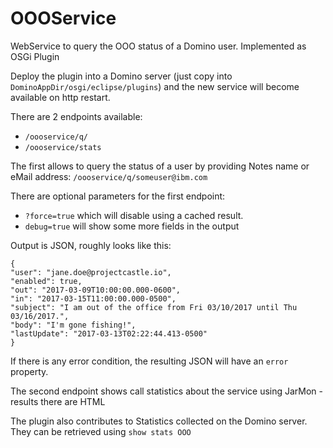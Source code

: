 # OOOService
WebService to query the OOO status of a Domino user. Implemented as OSGi Plugin

Deploy the plugin into a Domino server (just copy into `DominoAppDir/osgi/eclipse/plugins`) and the new service will become available on http restart.

There are 2 endpoints available:

 - `/oooservice/q/`
 - `/oooservice/stats`
 
 The first allows to query the status of a user by providing Notes name or eMail address: `/oooservice/q/someuser@ibm.com`
 
 There are optional parameters for the first endpoint:

 - `?force=true` which will disable using a cached result.
 - `debug=true` will show some more fields in the output
  
 Output is JSON, roughly looks like this:

 ```
{
"user": "jane.doe@projectcastle.io",
"enabled": true,
"out": "2017-03-09T10:00:00.000-0600",
"in": "2017-03-15T11:00:00.000-0500",
"subject": "I am out of the office from Fri 03/10/2017 until Thu 03/16/2017.",
"body": "I'm gone fishing!",
"lastUpdate": "2017-03-13T02:22:44.413-0500"
}
 ```
 
If there is any error condition, the resulting JSON will have an `error` property.

 The second endpoint shows call statistics about the service using JarMon - results there are HTML
 
 The plugin also contributes to Statistics collected on the Domino server. They can be retrieved using `show stats OOO`
